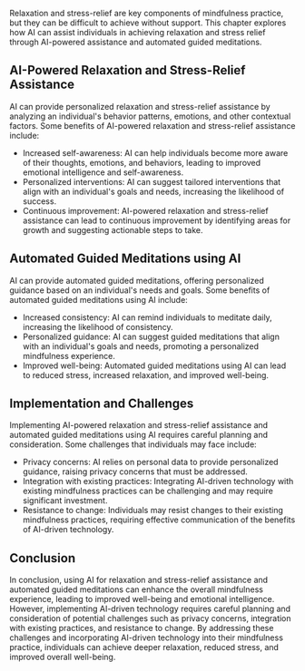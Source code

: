 
Relaxation and stress-relief are key components of mindfulness practice, but they can be difficult to achieve without support. This chapter explores how AI can assist individuals in achieving relaxation and stress relief through AI-powered assistance and automated guided meditations.

AI-Powered Relaxation and Stress-Relief Assistance
--------------------------------------------------

AI can provide personalized relaxation and stress-relief assistance by analyzing an individual's behavior patterns, emotions, and other contextual factors. Some benefits of AI-powered relaxation and stress-relief assistance include:

* Increased self-awareness: AI can help individuals become more aware of their thoughts, emotions, and behaviors, leading to improved emotional intelligence and self-awareness.
* Personalized interventions: AI can suggest tailored interventions that align with an individual's goals and needs, increasing the likelihood of success.
* Continuous improvement: AI-powered relaxation and stress-relief assistance can lead to continuous improvement by identifying areas for growth and suggesting actionable steps to take.

Automated Guided Meditations using AI
-------------------------------------

AI can provide automated guided meditations, offering personalized guidance based on an individual's needs and goals. Some benefits of automated guided meditations using AI include:

* Increased consistency: AI can remind individuals to meditate daily, increasing the likelihood of consistency.
* Personalized guidance: AI can suggest guided meditations that align with an individual's goals and needs, promoting a personalized mindfulness experience.
* Improved well-being: Automated guided meditations using AI can lead to reduced stress, increased relaxation, and improved well-being.

Implementation and Challenges
-----------------------------

Implementing AI-powered relaxation and stress-relief assistance and automated guided meditations using AI requires careful planning and consideration. Some challenges that individuals may face include:

* Privacy concerns: AI relies on personal data to provide personalized guidance, raising privacy concerns that must be addressed.
* Integration with existing practices: Integrating AI-driven technology with existing mindfulness practices can be challenging and may require significant investment.
* Resistance to change: Individuals may resist changes to their existing mindfulness practices, requiring effective communication of the benefits of AI-driven technology.

Conclusion
----------

In conclusion, using AI for relaxation and stress-relief assistance and automated guided meditations can enhance the overall mindfulness experience, leading to improved well-being and emotional intelligence. However, implementing AI-driven technology requires careful planning and consideration of potential challenges such as privacy concerns, integration with existing practices, and resistance to change. By addressing these challenges and incorporating AI-driven technology into their mindfulness practice, individuals can achieve deeper relaxation, reduced stress, and improved overall well-being.

